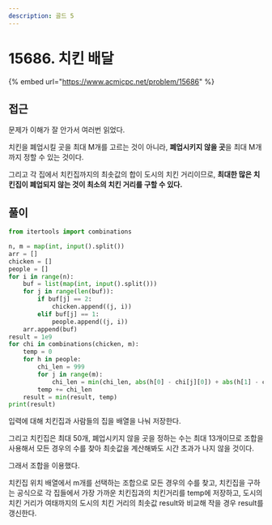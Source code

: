```yaml
---
description: 골드 5
---
```


# 15686. 치킨 배달

{% embed url="https://www.acmicpc.net/problem/15686" %}

## 접근

문제가 이해가 잘 안가서 여러번 읽었다.

치킨을 폐업시킬 곳을 최대 M개를 고르는 것이 아니라, **폐업시키지 않을 곳**을 최대 M개까지 정할 수 있는 것이다.

그리고 각 집에서 치킨집까지의 최솟값의 합이 도시의 치킨 거리이므로, **최대한 많은 치킨집이 폐업되지 않는 것이 최소의 치킨 거리를 구할 수 있다.**

## 풀이

```python
from itertools import combinations

n, m = map(int, input().split())
arr = []
chicken = []
people = []
for i in range(n):
    buf = list(map(int, input().split()))
    for j in range(len(buf)):
        if buf[j] == 2:
            chicken.append((j, i))
        elif buf[j] == 1:
            people.append((j, i))
    arr.append(buf)
result = 1e9
for chi in combinations(chicken, m):
    temp = 0
    for h in people:
        chi_len = 999
        for j in range(m):
            chi_len = min(chi_len, abs(h[0] - chi[j][0]) + abs(h[1] - chi[j][1]))
        temp += chi_len
    result = min(result, temp)
print(result)
```

입력에 대해 치킨집과 사람들의 집을 배열을 나눠 저장한다.

그리고 치킨집은 최대 50개, 폐업시키지 않을 곳을 정하는 수는 최대 13개이므로 조합을 사용해서 모든 경우의 수를 찾아 최솟값을 계산해봐도 시간 초과가 나지 않을 것이다.

그래서 조합을 이용했다.

치킨집 위치 배열에서 m개를 선택하는 조합으로 모든 경우의 수를 찾고, 치킨집을 구하는 공식으로 각 집들에서 가장 가까운 치킨집과의 치킨거리를 temp에 저장하고, 도시의 치킨 거리가 여태까지의 도시의 치킨 거리의 최솟값 result와 비교해 작을 경우 result를 갱신한다.
